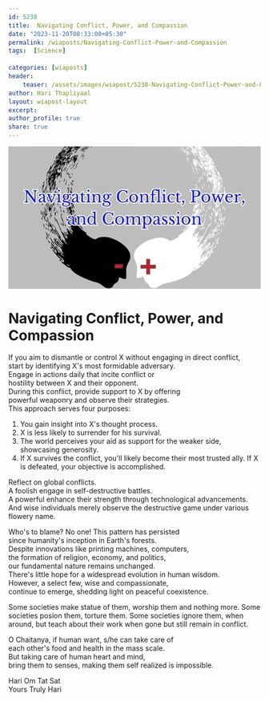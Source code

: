 ```yaml
---        
id: 5238  
title:  Navigating Conflict, Power, and Compassion          
date: "2023-11-20T08:33:00+05:30"        
permalink: /wiaposts/Navigating-Conflict-Power-and-Compassion     
tags:  [Science]         
        
categories: [wiaposts] 
header:        
    teaser: /assets/images/wiapost/5238-Navigating-Conflict-Power-and-Compassion.jpg        
author: Hari Thapliyaal        
layout: wiapost-layout
excerpt:        
author_profile: true        
share: true        
---        
```

        
![Navigating Conflict, Power, and Compassion](/assets/images/wiapost/5238-Navigating-Conflict-Power-and-Compassion.jpg)
		
# Navigating Conflict, Power, and Compassion

If you aim to dismantle or control X without engaging in direct conflict,     
start by identifying X's most formidable adversary.     
Engage in actions daily that incite conflict or     
hostility between X and their opponent.     
During this conflict, provide support to X by offering     
powerful weaponry and observe their strategies.     
This approach serves four purposes:     
    
1. You gain insight into X's thought process.    
2. X is less likely to surrender for his survival.    
3. The world perceives your aid as support for the weaker side, showcasing generosity.    
4. If X survives the conflict, you'll likely become their most trusted ally. If X is defeated, your objective is accomplished.    
    
Reflect on global conflicts.     
A foolish engage in self-destructive battles.     
A powerful enhance their strength through technological advancements.     
And wise individuals merely observe the destructive game under various flowery name.     

Who's to blame? No one! This pattern has persisted     
since humanity's inception in Earth's forests.     
Despite innovations like printing machines, computers,     
the formation of religion, economy, and politics,     
our fundamental nature remains unchanged.     
There's little hope for a widespread evolution in human wisdom.     
However, a select few, wise and compassionate,     
continue to emerge, shedding light on peaceful coexistence.    

Some societies make statue of them, worship them and nothing more.
Some societies posion them, torture them.
Some societies ignore them, when around, 
but teach about their work when gone but still remain in conflict.

O Chaitanya, if human want, s/he can take care of    
each other's food and health in the mass scale.   
But taking care of human heart and mind,   
bring them to senses, making them self realized is impossible.

Hari Om Tat Sat     
Yours Truly Hari